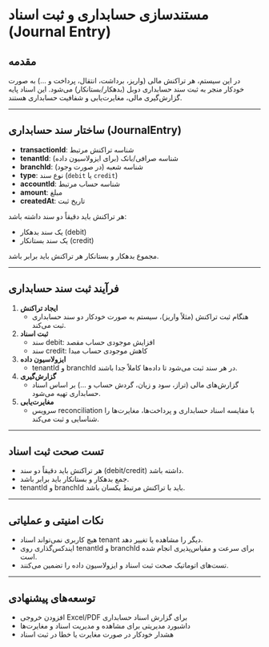 # مستندسازی حسابداری و ثبت اسناد (Journal Entry)

## مقدمه
در این سیستم، هر تراکنش مالی (واریز، برداشت، انتقال، پرداخت و ...) به صورت خودکار منجر به ثبت سند حسابداری دوبل (بدهکار/بستانکار) می‌شود. این اسناد پایه گزارش‌گیری مالی، مغایرت‌یابی و شفافیت حسابداری هستند.

---

## ساختار سند حسابداری (JournalEntry)

- **transactionId**: شناسه تراکنش مرتبط
- **tenantId**: شناسه صرافی/بانک (برای ایزولاسیون داده)
- **branchId**: شناسه شعبه (در صورت وجود)
- **type**: نوع سند (`debit` یا `credit`)
- **accountId**: شناسه حساب مرتبط
- **amount**: مبلغ
- **createdAt**: تاریخ ثبت

هر تراکنش باید دقیقاً دو سند داشته باشد:
- یک سند بدهکار (debit)
- یک سند بستانکار (credit)

مجموع بدهکار و بستانکار هر تراکنش باید برابر باشد.

---

## فرآیند ثبت سند حسابداری

1. **ایجاد تراکنش**
   - هنگام ثبت تراکنش (مثلاً واریز)، سیستم به صورت خودکار دو سند حسابداری ثبت می‌کند.
2. **ثبت اسناد**
   - سند debit: افزایش موجودی حساب مقصد
   - سند credit: کاهش موجودی حساب مبدا
3. **ایزولاسیون داده**
   - tenantId و branchId در هر سند ثبت می‌شود تا داده‌ها کاملاً جدا باشند.
4. **گزارش‌گیری**
   - گزارش‌های مالی (تراز، سود و زیان، گردش حساب و ...) بر اساس اسناد حسابداری تهیه می‌شود.
5. **مغایرت‌یابی**
   - سرویس reconciliation با مقایسه اسناد حسابداری و پرداخت‌ها، مغایرت‌ها را شناسایی و ثبت می‌کند.

---

## تست صحت ثبت اسناد

- هر تراکنش باید دقیقاً دو سند (debit/credit) داشته باشد.
- جمع بدهکار و بستانکار باید برابر باشد.
- tenantId و branchId باید با تراکنش مرتبط یکسان باشد.

---

## نکات امنیتی و عملیاتی
- هیچ کاربری نمی‌تواند اسناد tenant دیگر را مشاهده یا تغییر دهد.
- ایندکس‌گذاری روی tenantId و branchId برای سرعت و مقیاس‌پذیری انجام شده است.
- تست‌های اتوماتیک صحت ثبت اسناد و ایزولاسیون داده را تضمین می‌کنند.

---

## توسعه‌های پیشنهادی
- افزودن خروجی Excel/PDF برای گزارش اسناد حسابداری
- داشبورد مدیریتی برای مشاهده و مدیریت اسناد و مغایرت‌ها
- هشدار خودکار در صورت مغایرت یا خطا در ثبت اسناد 